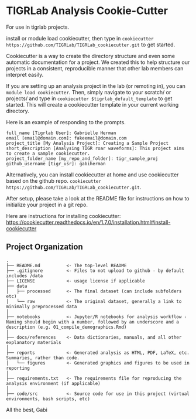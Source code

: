 TIGRLab Analysis Cookie-Cutter
==================================

For use in tigrlab projects.


install or module load cookiecutter, then type in `cookiecutter https://github.com/TIGRLab/TIGRLab_cookiecutter.git` to get started.


Cookiecutter is a way to create the directory structure and even some automatic documentation for a project. We created this to help structure our projects in a consistent, reproducible manner that other lab members can interpret easily.

If you are setting up an analysis project in the lab (or remoting in), you can `module load cookiecutter`. Then, simply navigate to your scratch/ or projects/ and type in `cookiecutter $tigrlab_default_template` to get started. This will create a cookiecutter template in your current working directory.

Here is an example of responding to the prompts.


```
full_name [Tigrlab User]: Gabrielle Herman
email [email@domain.com]: fakeemail@domain.com
project_title [My Analysis Project]: Creating a Sample Project
short_description [Analysing TIGR roar waveforms]: This project aims to create a sample cookiecutter.
project_folder_name [my_repo_and_folder]: tigr_sample_proj
github_username [tigr_usr]: gabiherman
```

Alternatively, you can install cookiecutter at home and use cookiecutter based on the github repo. `cookiecutter https://github.com/TIGRLab/TIGRLab_cookiecutter.git`.


After setup, please take a look at the README file for instructions on how to initialize your project in a git repo.

Here are instructions for installing cookiecutter: https://cookiecutter.readthedocs.io/en/1.7.0/installation.html#install-cookiecutter


Project Organization
-----------------------------------

    .
    ├── README.md          <- The top-level README
    ├── .gitignore         <- Files to not upload to github - by default includes /data
    ├── LICENSE            <- usage license if applicable
    ├── data
    │   ├── processed      <- The final dataset (can include subfolders etc)
    │   └── raw            <- The original dataset, generally a link to minimally preprocessed data
    │
    ├── notebooks          <- Jupyter/R notebooks for analysis workflow - Naming should begin with a number, followed by an underscore and a description (e.g. 01_compile_demographics.Rmd)
    │
    ├── docs/references    <- Data dictionaries, manuals, and all other explanatory materials
    │
    ├── reports            <- Generated analysis as HTML, PDF, LaTeX, etc. Summaries, rather than code.
    │   └── figures        <- Generated graphics and figures to be used in reporting
    │
    ├── requirements.txt   <- The requirements file for reproducing the analysis environment (if applicable)
    │
    ├── code/src           <- Source code for use in this project (virtual environments, bash scripts, etc)

All the best,
Gabi
